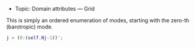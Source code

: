 - Topic: Domain attributes — Grid

This is simply an ordered enumeration of modes, starting with the zero-th (barotropic) mode.
```matlab
j = (0:(self.Nj-1))';
```

